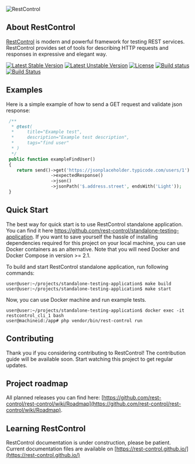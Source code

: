 ![RestControl](.github/rest-control.jpg)

About RestControl
---
[RestControl](https://rest-control.github.io/) is modern and powerful framework for testing REST services. RestControl provides set of tools for describing HTTP requests and responses in expressive and elegant way.


[![Latest Stable Version](https://poser.pugx.org/rest-control/rest-control/v/stable)](https://packagist.org/packages/rest-control/rest-control)
[![Latest Unstable Version](https://poser.pugx.org/rest-control/rest-control/v/unstable)](https://packagist.org/packages/rest-control/rest-control)
[![License](https://poser.pugx.org/rest-control/rest-control/license)](https://packagist.org/packages/rest-control/rest-control)
[![Build status](https://ci.appveyor.com/api/projects/status/otm3svuo0nol0big?svg=true)](https://ci.appveyor.com/project/kamszel/rest-control)
[![Build Status](https://travis-ci.org/rest-control/rest-control.svg?branch=master)](https://travis-ci.org/rest-control/rest-control)

Examples
---

Here is a simple example of how to send a GET request and validate json response:

```php
 /**
  * @test(
  *     title="Example test",
  *     description="Example test description",
  *     tags="find user"
  * )
  */
 public function exampleFindUser()
 {
    return send()->get('https://jsonplaceholder.typicode.com/users/1')
                 ->expectedResponse()
                 ->json()
                 ->jsonPath('$.address.street', endsWith('Light'));
 }
```

Quick Start
---

The best way for quick start is to use RestControl standalone application. You can find it here https://github.com/rest-control/standalone-testing-application. If you want to save yourself the hassle of installing dependencies required for this project on your local machine, you can use Docker containers as an alternative. Note that you will need Docker and Docker Compose in version >= 2.1.

To build and start RestControl standalone application, run following commands:

```
user@user:~/projects/standalone-testing-application$ make build
user@user:~/projects/standalone-testing-application$ make start
```
Now, you can use Docker machine and run example tests.

```
user@user:~/projects/standalone-testing-application$ docker exec -it restcontrol_cli_1 bash
user@machineid:/app# php vendor/bin/rest-control run
```

Contributing
---

Thank you if you considering contributing to RestControl! The contribution guide will be available soon. Start watching this project to get regular updates.

Project roadmap
---
All planned releases you can find here: [https://github.com/rest-control/rest-control/wiki/Roadmap](https://github.com/rest-control/rest-control/wiki/Roadmap).

Learning RestControl
---
RestControl documentation is under construction, please be patient. Current documentation files are available on [https://rest-control.github.io/](https://rest-control.github.io/)
